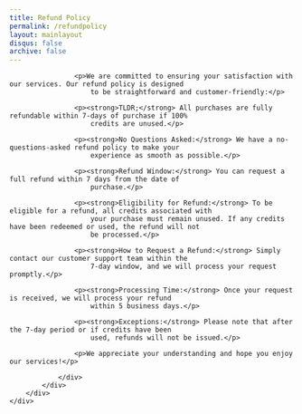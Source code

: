 ```yaml
---
title: Refund Policy
permalink: /refundpolicy
layout: mainlayout
disqus: false
archive: false
---
```


<div class="container-fluid">
    <div class="row justify-content-center align-items-center d-flex-row h-100">
        <div class="col-12 col-md-6 col-lg-4 h-50" style="margin-bottom: 100px;">
            <div class="card shadow mb-10">
                <div class="card-body mx-auto">

                    <p>We are committed to ensuring your satisfaction with our services. Our refund policy is designed
                        to be straightforward and customer-friendly:</p>

                    <p><strong>TLDR;</strong> All purchases are fully refundable within 7-days of purchase if 100%
                        credits are unused.</p>

                    <p><strong>No Questions Asked:</strong> We have a no-questions-asked refund policy to make your
                        experience as smooth as possible.</p>

                    <p><strong>Refund Window:</strong> You can request a full refund within 7 days from the date of
                        purchase.</p>

                    <p><strong>Eligibility for Refund:</strong> To be eligible for a refund, all credits associated with
                        your purchase must remain unused. If any credits have been redeemed or used, the refund will not
                        be processed.</p>

                    <p><strong>How to Request a Refund:</strong> Simply contact our customer support team within the
                        7-day window, and we will process your request promptly.</p>

                    <p><strong>Processing Time:</strong> Once your request is received, we will process your refund
                        within 5 business days.</p>

                    <p><strong>Exceptions:</strong> Please note that after the 7-day period or if credits have been
                        used, refunds will not be issued.</p>

                    <p>We appreciate your understanding and hope you enjoy our services!</p>

                </div>
            </div>
        </div>
    </div>

</div>